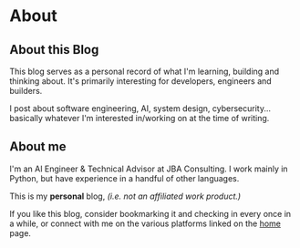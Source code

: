 # About
## About this Blog

This blog serves as a personal record of what I'm learning, building and thinking about. It's primarily interesting for developers, engineers and builders.

I post about software engineering, AI, system design, cybersecurity... basically whatever I'm interested in/working on at the time of writing.

## About me

I'm an AI Engineer & Technical Advisor at JBA Consulting. I work mainly in Python, but have experience in a handful of other languages.

This is my **personal** blog, *(i.e. not an affiliated work product.)*

If you like this blog, consider bookmarking it and checking in every once in a while, or connect with me on the various platforms linked on the [home](/) page.